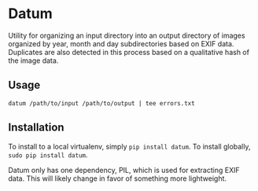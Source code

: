 Datum
=====

Utility for organizing an input directory into an output directory of images
organized by year, month and day subdirectories based on EXIF data. Duplicates
are also detected in this process based on a qualitative hash of the image
data.

Usage
-----
`datum /path/to/input /path/to/output | tee errors.txt`

Installation
------------

To install to a local virtualenv, simply `pip install datum`. To install
globally, `sudo pip install datum`. 

Datum only has one dependency, PIL, which is used for extracting EXIF data.
This will likely change in favor of something more lightweight.
